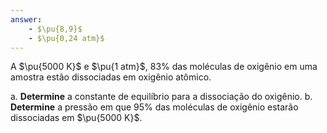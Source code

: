 ```yaml
---
answer:
    - $\pu{8,9}$
    - $\pu{0,24 atm}$
---
```


A $\pu{5000 K}$ e $\pu{1 atm}$, $83\%$ das moléculas de oxigênio em uma amostra estão dissociadas em oxigênio atômico.

a. **Determine** a constante de equilíbrio para a dissociação do oxigênio.
b. **Determine** a pressão em que $95\%$ das moléculas de oxigênio estarão dissociadas em $\pu{5000 K}$.
